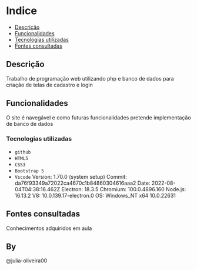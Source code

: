 # Indice

* [Descrição](#descri%C3%A7%C3%A3o)    
* [Funcionalidades](#funcionalidades)  
* [Tecnologias utilizadas](#tecnologias-utilizadas)  
* [Fontes consultadas](#fontes-consultadas)

## Descrição
Trabalho de programação web utilizando php e banco de dados para criação de telas de cadastro e login

## Funcionalidades
O site é navegável e como futuras funcionalidades pretende implementação de banco de dados

### Tecnologias utilizadas


* ``github`` 
* ``HTML5``
* ``CSS3``
* ``Bootstrap 5``
* ``Vscode`` 
Version: 1.70.0 (system setup)
Commit: da76f93349a72022ca4670c1b84860304616aaa2
Date: 2022-08-04T04:38:16.462Z
Electron: 18.3.5
Chromium: 100.0.4896.160
Node.js: 16.13.2
V8: 10.0.139.17-electron.0
OS: Windows_NT x64 10.0.22631

## Fontes consultadas
Conhecimentos adquiridos em aula

## By
@julia-oliveira00
